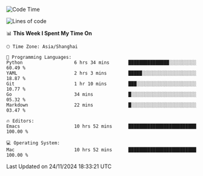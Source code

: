 <!--START_SECTION:waka-->
![Code Time](http://img.shields.io/badge/Code%20Time-2%2C293%20hrs%2050%20mins-blue)

![Lines of code](https://img.shields.io/badge/From%20Hello%20World%20I%27ve%20Written-308.1%20thousand%20lines%20of%20code-blue)

📊 **This Week I Spent My Time On** 

```text
🕑︎ Time Zone: Asia/Shanghai

💬 Programming Languages: 
Python                   6 hrs 34 mins       ███████████████░░░░░░░░░░   60.49 % 
YAML                     2 hrs 3 mins        █████░░░░░░░░░░░░░░░░░░░░   18.87 % 
Git                      1 hr 10 mins        ███░░░░░░░░░░░░░░░░░░░░░░   10.77 % 
Go                       34 mins             █░░░░░░░░░░░░░░░░░░░░░░░░   05.32 % 
Markdown                 22 mins             █░░░░░░░░░░░░░░░░░░░░░░░░   03.47 % 

🔥 Editors: 
Emacs                    10 hrs 52 mins      █████████████████████████   100.00 % 

💻 Operating System: 
Mac                      10 hrs 52 mins      █████████████████████████   100.00 % 
```


 Last Updated on 24/11/2024 18:33:21 UTC
<!--END_SECTION:waka-->
